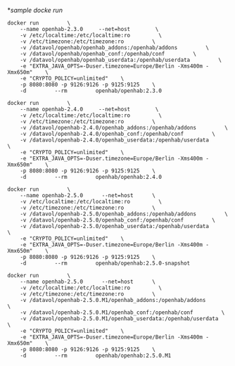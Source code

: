 

**sample docke run*
    
	docker run         \
		--name openhab-2.3.0     --net=host        \
		-v /etc/localtime:/etc/localtime:ro         \
		-v /etc/timezone:/etc/timezone:ro         \
		-v /datavol/openhab/openhab_addons:/openhab/addons         \
		-v /datavol/openhab/openhab_conf:/openhab/conf         \
		-v /datavol/openhab/openhab_userdata:/openhab/userdata         \
		-e "EXTRA_JAVA_OPTS=-Duser.timezone=Europe/Berlin -Xms400m -Xmx650m"    \
		-e "CRYPTO_POLICY=unlimited"    \
		-p 8080:8080 -p 9126:9126 -p 9125:9125    \
		-d         --rm         openhab/openhab:2.3.0

	docker run         \
		--name openhab-2.4.0     --net=host        \
		-v /etc/localtime:/etc/localtime:ro         \
		-v /etc/timezone:/etc/timezone:ro         \
		-v /datavol/openhab-2.4.0/openhab_addons:/openhab/addons         \
		-v /datavol/openhab-2.4.0/openhab_conf:/openhab/conf         \
		-v /datavol/openhab-2.4.0/openhab_userdata:/openhab/userdata         \
		-e "CRYPTO_POLICY=unlimited"    \
		-e "EXTRA_JAVA_OPTS=-Duser.timezone=Europe/Berlin -Xms400m -Xmx650m"    \
		-p 8080:8080 -p 9126:9126 -p 9125:9125    \
		-d         --rm         openhab/openhab:2.4.0

	docker run         \
		--name openhab-2.5.0      --net=host      \
		-v /etc/localtime:/etc/localtime:ro         \
		-v /etc/timezone:/etc/timezone:ro         \
		-v /datavol/openhab-2.5.0/openhab_addons:/openhab/addons         \
		-v /datavol/openhab-2.5.0/openhab_conf:/openhab/conf         \
		-v /datavol/openhab-2.5.0/openhab_userdata:/openhab/userdata         \
		-e "CRYPTO_POLICY=unlimited"    \
		-e "EXTRA_JAVA_OPTS=-Duser.timezone=Europe/Berlin -Xms400m -Xmx650m"    \
		-p 8080:8080 -p 9126:9126 -p 9125:9125    \
		-d         --rm         openhab/openhab:2.5.0-snapshot
		
	docker run         \
		--name openhab-2.5.0      --net=host      \
		-v /etc/localtime:/etc/localtime:ro         \
		-v /etc/timezone:/etc/timezone:ro         \
		-v /datavol/openhab-2.5.0.M1/openhab_addons:/openhab/addons         \
		-v /datavol/openhab-2.5.0.M1/openhab_conf:/openhab/conf         \
		-v /datavol/openhab-2.5.0.M1/openhab_userdata:/openhab/userdata         \
		-e "CRYPTO_POLICY=unlimited"    \
		-e "EXTRA_JAVA_OPTS=-Duser.timezone=Europe/Berlin -Xms400m -Xmx650m"    \
		-p 8080:8080 -p 9126:9126 -p 9125:9125    \
		-d         --rm         openhab/openhab:2.5.0.M1


